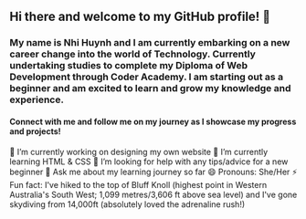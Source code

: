 ## Hi there and welcome to my GitHub profile! 👋

### My name is Nhi Huynh and I am currently embarking on a new career change into the world of Technology. Currently undertaking studies to complete my Diploma of Web Development through Coder Academy. I am starting out as a beginner and am excited to learn and grow my knowledge and experience.

#### Connect with me and follow me on my journey as I showcase my progress and projects!

🔭 I’m currently working on designing my own website
🌱 I’m currently learning HTML & CSS
🤔 I’m looking for help with any tips/advice for a new beginner
💬 Ask me about my learning journey so far
😄 Pronouns: She/Her
⚡ Fun fact: I've hiked to the top of Bluff Knoll (highest point in Western Australia's South West; 1,099 metres/3,606 ft above sea level) and I've gone skydiving from 14,000ft (absolutely loved the adrenaline rush!)


<!--
**gigglycodes/gigglycodes** is a ✨ _special_ ✨ repository because its `README.md` (this file) appears on your GitHub profile.

Here are some ideas to get you started:

- 🔭 I’m currently working on ...
- 🌱 I’m currently learning ...
- 👯 I’m looking to collaborate on ...
- 🤔 I’m looking for help with ...
- 💬 Ask me about ...
- 📫 How to reach me: ...
- 😄 Pronouns: ...
- ⚡ Fun fact: ...
-->
